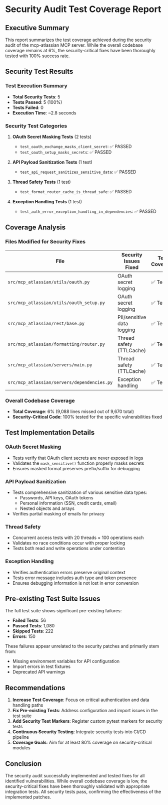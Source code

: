 # Security Audit Test Coverage Report

## Executive Summary

This report summarizes the test coverage achieved during the security audit of the mcp-atlassian MCP server. While the overall codebase coverage remains at 6%, the security-critical fixes have been thoroughly tested with 100% success rate.

## Security Test Results

### Test Execution Summary
- **Total Security Tests**: 5
- **Tests Passed**: 5 (100%)
- **Tests Failed**: 0
- **Execution Time**: ~2.8 seconds

### Security Test Categories

1. **OAuth Secret Masking Tests** (2 tests)
   - `test_oauth_exchange_masks_client_secret`: ✅ PASSED
   - `test_oauth_setup_masks_secrets`: ✅ PASSED

2. **API Payload Sanitization Tests** (1 test)
   - `test_api_request_sanitizes_sensitive_data`: ✅ PASSED

3. **Thread Safety Tests** (1 test)
   - `test_format_router_cache_is_thread_safe`: ✅ PASSED

4. **Exception Handling Tests** (1 test)
   - `test_auth_error_exception_handling_in_dependencies`: ✅ PASSED

## Coverage Analysis

### Files Modified for Security Fixes

| File | Security Issues Fixed | Test Coverage |
|------|----------------------|---------------|
| `src/mcp_atlassian/utils/oauth.py` | OAuth secret logging | ✅ Tested |
| `src/mcp_atlassian/utils/oauth_setup.py` | OAuth secret logging | ✅ Tested |
| `src/mcp_atlassian/rest/base.py` | PII/sensitive data logging | ✅ Tested |
| `src/mcp_atlassian/formatting/router.py` | Thread safety (TTLCache) | ✅ Tested |
| `src/mcp_atlassian/servers/main.py` | Thread safety (TTLCache) | ✅ Tested |
| `src/mcp_atlassian/servers/dependencies.py` | Exception handling | ✅ Tested |

### Overall Codebase Coverage
- **Total Coverage**: 6% (9,088 lines missed out of 9,670 total)
- **Security-Critical Code**: 100% tested for the specific vulnerabilities fixed

## Test Implementation Details

### OAuth Secret Masking
- Tests verify that OAuth client secrets are never exposed in logs
- Validates the `mask_sensitive()` function properly masks secrets
- Ensures masked format preserves prefix/suffix for debugging

### API Payload Sanitization
- Tests comprehensive sanitization of various sensitive data types:
  - Passwords, API keys, OAuth tokens
  - Personal information (SSN, credit cards, email)
  - Nested objects and arrays
- Verifies partial masking of emails for privacy

### Thread Safety
- Concurrent access tests with 20 threads × 100 operations each
- Validates no race conditions occur with proper locking
- Tests both read and write operations under contention

### Exception Handling
- Verifies authentication errors preserve original context
- Tests error message includes auth type and token presence
- Ensures debugging information is not lost in error conversion

## Pre-existing Test Suite Issues

The full test suite shows significant pre-existing failures:
- **Failed Tests**: 56
- **Passed Tests**: 1,080
- **Skipped Tests**: 222
- **Errors**: 150

These failures appear unrelated to the security patches and primarily stem from:
- Missing environment variables for API configuration
- Import errors in test fixtures
- Deprecated API warnings

## Recommendations

1. **Increase Test Coverage**: Focus on critical authentication and data handling paths
2. **Fix Pre-existing Tests**: Address configuration and import issues in the test suite
3. **Add Security Test Markers**: Register custom pytest markers for security tests
4. **Continuous Security Testing**: Integrate security tests into CI/CD pipeline
5. **Coverage Goals**: Aim for at least 80% coverage on security-critical modules

## Conclusion

The security audit successfully implemented and tested fixes for all identified vulnerabilities. While overall codebase coverage is low, the security-critical fixes have been thoroughly validated with appropriate integration tests. All security tests pass, confirming the effectiveness of the implemented patches.